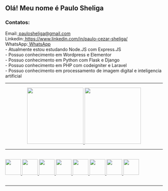 ## Olá! Meu nome é Paulo Sheliga
<div> 
  <h3>Contatos:</h3>
  Email:<a href = "mailto:paulosheliga@gmail.com"> paulosheliga@gmail.com</a> <br>
  Linkedin:<a href="https://www.linkedin.com/in/paulo-cezar-sheliga/" target="_blank"> https://www.linkedin.com/in/paulo-cezar-sheliga/</a> <br>
  WhatsApp:<a href="https://api.whatsapp.com/send?phone=5542991626254" target="_blank"> WhatsApp</a> 
 
</div>
- Atualmente estou estudando Node.JS com Express.JS <br>
- Possuo conhecimento em Wordpress e Elementor <br>
- Possuo conhecimento em Python com Flask e Django <br>
- Possuo conhecimento em PHP com codeigniter e Laravel <br>
- Possuo conhecimento em processamento de imagem digital e inteligencia artificial

<hr>
<div align="center">
  <a href="https://github.com/Sheliga">
  <img height="180em" src="https://github-readme-stats.vercel.app/api?username=Sheliga&show_icons=true&theme=dracula&include_all_commits=true&count_private=true"/>
  <img height="180em" src="https://github-readme-stats.vercel.app/api/top-langs/?username=Sheliga&layout=compact&langs_count=7&theme=dracula"/>
</div>
<hr>
<div style="display: inline_block"><br>
    <img align="center alt="sheliga-html" height="50" width="50" src="https://cdn.jsdelivr.net/gh/devicons/devicon/icons/html5/html5-original.svg" />
    <img align="center alt="sheliga-css" height="50" width="50" src="https://cdn.jsdelivr.net/gh/devicons/devicon/icons/css3/css3-original.svg" />
    <img align="center alt="sheliga-javascript" height="50" width="50" src="https://cdn.jsdelivr.net/gh/devicons/devicon/icons/javascript/javascript-original.svg" />
    <img align="center alt="sheliga-wordpress" height="50" width="50" src="https://cdn.jsdelivr.net/gh/devicons/devicon/icons/wordpress/wordpress-original.svg" />
    <img align="center alt="sheliga-nodejs" height="50" width="50" src="https://cdn.jsdelivr.net/gh/devicons/devicon/icons/nodejs/nodejs-original.svg" />
    <img align="center alt="sheliga-express" height="50" width="50" src="https://cdn.jsdelivr.net/gh/devicons/devicon/icons/express/express-original.svg" />
    <img align="center alt="sheliga-python" height="50" width="50" src="https://cdn.jsdelivr.net/gh/devicons/devicon/icons/python/python-original.svg" />
    <img align="center alt="sheliga-django" height="50" width="50" src="https://cdn.jsdelivr.net/gh/devicons/devicon/icons/django/django-plain.svg" />
</div>
  <br>
  <hr>

